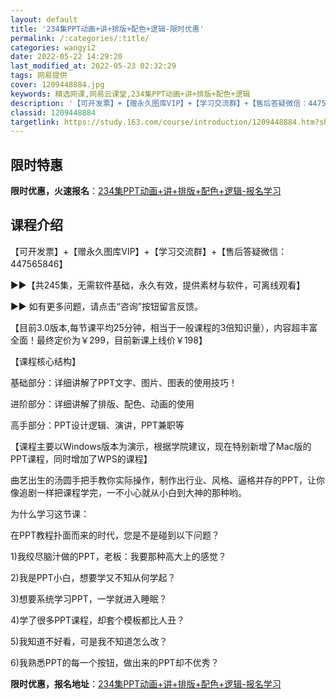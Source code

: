 ```yaml
---
layout: default
title: '234集PPT动画+讲+排版+配色+逻辑-限时优惠'
permalink: /:categories/:title/
categories: wangyi2
date: 2022-05-22 14:29:20
last_modified_at: 2022-05-23 02:32:29
tags: 网易提供
cover: 1209448884.jpg
keywords: 精选网课,网易云课堂,234集PPT动画+讲+排版+配色+逻辑
description: '【可开发票】+【赠永久图库VIP】+【学习交流群】+【售后答疑微信：447565846】▶▶【共245集，无需软件基础，'
classid: 1209448884
targetlink: https://study.163.com/course/introduction/1209448884.htm?share=1&shareId=1025206652&utm_campaign=share&utm_medium=iphoneShare&utm_source=&utm_u=1025206652
---
```


## 限时特惠

**限时优惠，火速报名**：[234集PPT动画+讲+排版+配色+逻辑-报名学习](https://study.163.com/course/introduction/1209448884.htm?share=1&shareId=1025206652&utm_campaign=share&utm_medium=iphoneShare&utm_source=&utm_u=1025206652)

## 课程介绍

【可开发票】+【赠永久图库VIP】+【学习交流群】+【售后答疑微信：447565846】

▶▶【共245集，无需软件基础，永久有效，提供素材与软件，可离线观看】

▶▶ 如有更多问题，请点击“咨询”按钮留言反馈。



【目前3.0版本,每节课平均25分钟，相当于一般课程的3倍知识量），内容超丰富全面！最终定价为￥299，目前新课上线价￥198】



【课程核心结构】

基础部分：详细讲解了PPT文字、图片、图表的使用技巧！

进阶部分：详细讲解了排版、配色、动画的使用

高手部分：PPT设计逻辑、演讲，PPT兼职等

【课程主要以Windows版本为演示，根据学院建议，现在特别新增了Mac版的PPT课程，同时增加了WPS的课程】



曲艺出生的汤圆手把手教你实际操作，制作出行业、风格、逼格并存的PPT，让你像追剧一样把课程学完，一不小心就从小白到大神的那种哟。

为什么学习这节课：

在PPT教程扑面而来的时代，您是不是碰到以下问题？

1)我绞尽脑汁做的PPT，老板：我要那种高大上的感觉？

2)我是PPT小白，想要学又不知从何学起？

3)想要系统学习PPT，一学就进入睡眠？

4)学了很多PPT课程，却套个模板都比人丑？

5)我知道不好看，可是我不知道怎么改？

6)我熟悉PPT的每一个按钮，做出来的PPT却不优秀？

**限时优惠，报名地址**：[234集PPT动画+讲+排版+配色+逻辑-报名学习](https://study.163.com/course/introduction/1209448884.htm?share=1&shareId=1025206652&utm_campaign=share&utm_medium=iphoneShare&utm_source=&utm_u=1025206652)

